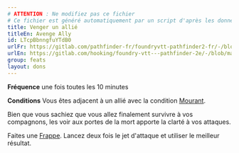```yaml
---
# ATTENTION : Ne modifiez pas ce fichier
# Ce fichier est généré automatiquement par un script d'après les données du module Foundry VTT officiel et de sa traduction
title: Venger un allié
titleEn: Avenge Ally
id: LTcpBbnngfuYTdB0
urlFr: https://gitlab.com/pathfinder-fr/foundryvtt-pathfinder2-fr/-/blob/master/data/feats/LTcpBbnngfuYTdB0.htm
urlEn: https://gitlab.com/hooking/foundry-vtt---pathfinder-2e/-/blob/master/packs/data/feats.db/avenge-ally.json
group: feats
layout: dons
---
```

**Fréquence** une fois toutes les 10 minutes

**Conditions** Vous êtes adjacent à un allié avec la condition [Mourant](../etats/mourant.md).

Bien que vous sachiez que vous allez finalement survivre à vos compagnons, les voir aux portes de la mort apporte la clarté à vos attaques.

Faites une [Frappe](../actions/frapper.md). Lancez deux fois le jet d'attaque et utiliser le meilleur résultat.


